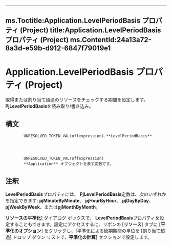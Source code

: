 

---
ms.Toctitle:Application.LevelPeriodBasis プロパティ (Project)
title:Application.LevelPeriodBasis プロパティ (Project)
ms.ContentId:24a13a72-8a3d-e59b-d912-6847f79019e1
---
# Application.LevelPeriodBasis プロパティ (Project)




取得または割り当て超過のリソースをチェックする期間を設定します。**PjLevelPeriodBasis**を読み取り/書き込み。

## 構文

            UNRESOLVED_TOKEN_VAL(offexpression).**LevelPeriodBasis**




            UNRESOLVED_TOKEN_VAL(offexpression)
            **Application** オブジェクトを表す変数です。



## 注釈
**LevelPeriodBasis**プロパティには、 **PjLevelPeriodBasis**定数は、次のいずれかを指定できます: **pjMinuteByMinute**、 **pjHourByHour**、 **pjDayByDay**、 **pjWeekByWeek**、または**pjMonthByMonth**。



**リソースの平準化**] ダイアログ ボックスで、 **LevelPeriodBasis**プロパティを設定することもできます。設定にアクセスするに、リボンの [**リソース**] タブに [**平準化のオプション**] をクリックし、[平準化による延期期間の単位を [割り当て超過] ドロップ ダウン リストで、**平準化の計算**] セクションで設定します。




